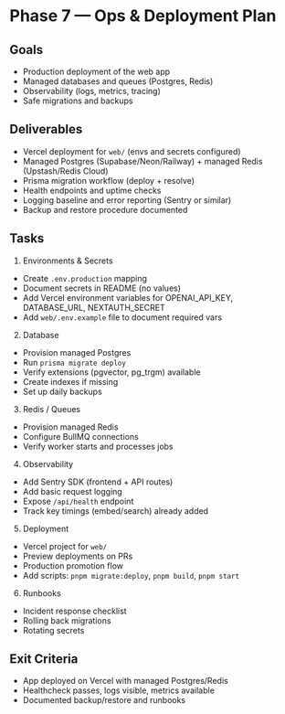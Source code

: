 # Phase 7 — Ops & Deployment Plan

## Goals
- Production deployment of the web app
- Managed databases and queues (Postgres, Redis)
- Observability (logs, metrics, tracing)
- Safe migrations and backups

## Deliverables
- Vercel deployment for `web/` (envs and secrets configured)
- Managed Postgres (Supabase/Neon/Railway) + managed Redis (Upstash/Redis Cloud)
- Prisma migration workflow (deploy + resolve)
- Health endpoints and uptime checks
- Logging baseline and error reporting (Sentry or similar)
- Backup and restore procedure documented

## Tasks
1) Environments & Secrets
- Create `.env.production` mapping
- Document secrets in README (no values)
- Add Vercel environment variables for OPENAI_API_KEY, DATABASE_URL, NEXTAUTH_SECRET
 - Add `web/.env.example` file to document required vars

2) Database
- Provision managed Postgres
- Run `prisma migrate deploy`
- Verify extensions (pgvector, pg_trgm) available
- Create indexes if missing
- Set up daily backups

3) Redis / Queues
- Provision managed Redis
- Configure BullMQ connections
- Verify worker starts and processes jobs

4) Observability
- Add Sentry SDK (frontend + API routes)
- Add basic request logging
- Expose `/api/health` endpoint
- Track key timings (embed/search) already added

5) Deployment
- Vercel project for `web/`
- Preview deployments on PRs
- Production promotion flow
 - Add scripts: `pnpm migrate:deploy`, `pnpm build`, `pnpm start`

6) Runbooks
- Incident response checklist
- Rolling back migrations
- Rotating secrets

## Exit Criteria
- App deployed on Vercel with managed Postgres/Redis
- Healthcheck passes, logs visible, metrics available
- Documented backup/restore and runbooks
